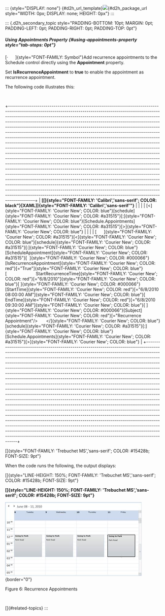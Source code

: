 ::: {style="DISPLAY: none"}
[](ms-xhelp:///?Id=d2h_url_template){#d2h_url_template}![](!package_url!){#d2h_package_url style="WIDTH: 0px; DISPLAY: none; HEIGHT: 0px"}
:::

::: {.d2h_secondary_topic style="PADDING-BOTTOM: 10pt; MARGIN: 0pt; PADDING-LEFT: 0pt; PADDING-RIGHT: 0pt; PADDING-TOP: 0pt"}
##### Using Appointments Property {#using-appointments-property style="tab-stops: 0pt"}

[·      ]{style="FONT-FAMILY: Symbol"}Add recurrence appointments to the Schedule control directly using the **Appointment** property.

Set **IsRecurrenceAppointment** to **true** to enable the appointment as recurrence appointment.

The following code illustrates this:

 

+-------------------------------------------------------------------------------------------------------------------------------------------------------------------------------------------------------------------------------------------------------------------------------------------------------------------------------------------------------------------------------------------------------------------------------------------------------------------------------------------------------------------------------------------------------------------------------------------------------------------------------------------------------------------------------------------------------------------------------------------------------------------------------------------------------------------------------------------------------------------------------------------------------------------------------------------------------------------------------------------------------------------------------------------------------------------------------------------------------------------------------------------------------------------------------------------------------------------------------------------------------------------------------------------------------------------------------------------------------------------------------------------------------------------------------------------------------------------------+
| **[\[]{style="FONT-FAMILY: 'Calibri','sans-serif'; COLOR: black"}[XAML\]]{style="FONT-FAMILY: 'Calibri','sans-serif'"}**                                                                                                                                                                                                                                                                                                                                                                                                                                                                                                                                                                                                                                                                                                                                                                                                                                                                                                                                                                                                                                                                                                                                                                                                                                                                                                                                                |
|                                                                                                                                                                                                                                                                                                                                                                                                                                                                                                                                                                                                                                                                                                                                                                                                                                                                                                                                                                                                                                                                                                                                                                                                                                                                                                                                                                                                                                                                         |
| [\<]{style="FONT-FAMILY: 'Courier New'; COLOR: blue"}[schedule]{style="FONT-FAMILY: 'Courier New'; COLOR: #a31515"}[:]{style="FONT-FAMILY: 'Courier New'; COLOR: blue"}[Schedule.Appointments]{style="FONT-FAMILY: 'Courier New'; COLOR: #a31515"}[\>]{style="FONT-FAMILY: 'Courier New'; COLOR: blue"}                                                                                                                                                                                                                                                                                                                                                                                                                                                                                                                                                                                                                                                                                                                                                                                                                                                                                                                                                                                                                                                                                                                                                                 |
|                                                                                                                                                                                                                                                                                                                                                                                                                                                                                                                                                                                                                                                                                                                                                                                                                                                                                                                                                                                                                                                                                                                                                                                                                                                                                                                                                                                                                                                                         |
| [      ]{style="FONT-FAMILY: 'Courier New'; COLOR: #a31515"}[\<]{style="FONT-FAMILY: 'Courier New'; COLOR: blue"}[schedule]{style="FONT-FAMILY: 'Courier New'; COLOR: #a31515"}[:]{style="FONT-FAMILY: 'Courier New'; COLOR: blue"}[ScheduleAppointment]{style="FONT-FAMILY: 'Courier New'; COLOR: #a31515"}[  ]{style="FONT-FAMILY: 'Courier New'; COLOR: #000066"}[IsRecurrenceAppointment]{style="FONT-FAMILY: 'Courier New'; COLOR: red"}[=\"True\"]{style="FONT-FAMILY: 'Courier New'; COLOR: blue"}[                        StartRecurrenceTime]{style="FONT-FAMILY: 'Courier New'; COLOR: red"}[=\"6/8/2010\"]{style="FONT-FAMILY: 'Courier New'; COLOR: blue"}[ ]{style="FONT-FAMILY: 'Courier New'; COLOR: #000066"}[StartTime]{style="FONT-FAMILY: 'Courier New'; COLOR: red"}[=\"6/8/2010 08:00:00 AM\"]{style="FONT-FAMILY: 'Courier New'; COLOR: blue"}[ EndTime]{style="FONT-FAMILY: 'Courier New'; COLOR: red"}[=\"6/8/2010 09:30:00 AM\"]{style="FONT-FAMILY: 'Courier New'; COLOR: blue"}[ ]{style="FONT-FAMILY: 'Courier New'; COLOR: #000066"}[Subject]{style="FONT-FAMILY: 'Courier New'; COLOR: red"}[=\"Recurrence Appointment\"/\>       \</]{style="FONT-FAMILY: 'Courier New'; COLOR: blue"}[schedule]{style="FONT-FAMILY: 'Courier New'; COLOR: #a31515"}[:]{style="FONT-FAMILY: 'Courier New'; COLOR: blue"}[Schedule.Appointments]{style="FONT-FAMILY: 'Courier New'; COLOR: #a31515"}[\>]{style="FONT-FAMILY: 'Courier New'; COLOR: blue"} |
+-------------------------------------------------------------------------------------------------------------------------------------------------------------------------------------------------------------------------------------------------------------------------------------------------------------------------------------------------------------------------------------------------------------------------------------------------------------------------------------------------------------------------------------------------------------------------------------------------------------------------------------------------------------------------------------------------------------------------------------------------------------------------------------------------------------------------------------------------------------------------------------------------------------------------------------------------------------------------------------------------------------------------------------------------------------------------------------------------------------------------------------------------------------------------------------------------------------------------------------------------------------------------------------------------------------------------------------------------------------------------------------------------------------------------------------------------------------------------+

[]{style="FONT-FAMILY: 'Trebuchet MS','sans-serif'; COLOR: #15428b; FONT-SIZE: 9pt"} 

When the code runs the following, the output displays:

[]{style="LINE-HEIGHT: 150%; FONT-FAMILY: 'Trebuchet MS','sans-serif'; COLOR: #15428b; FONT-SIZE: 9pt"} 

**[]{style="LINE-HEIGHT: 150%; FONT-FAMILY: 'Trebuchet MS','sans-serif'; COLOR: #15428b; FONT-SIZE: 9pt"}** 

![Description: C:\\Users\\balaji_muthukani\\Desktop\\New Images\\Recurrence Appointment.png](ImagesExt/image85_15.jpg){border="0"}

Figure 6: Recurrence Appointments

 

[]{#related-topics}
:::
